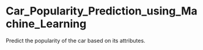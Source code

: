 # Car_Popularity_Prediction_using_Machine_Learning
Predict the popularity of the car based on its attributes.
